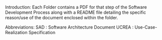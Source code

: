 Introduction:
Each Folder contains a PDF for that step of the Software Development Process along with a
README file detailing the specific reason/use of the document enclosed within the folder.

Abbreviations:
SAD : Software Architecture Document
UCREA : Use-Case-Realization Specification
